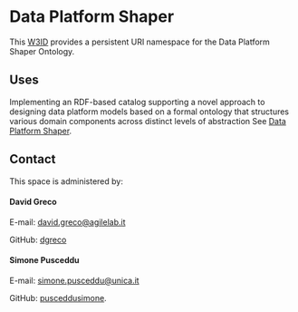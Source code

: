 # Data Platform Shaper
This [W3ID](https://w3id.org) provides a persistent URI namespace for the Data Platform Shaper Ontology.

## Uses
Implementing an RDF-based catalog supporting a novel approach to designing data platform models based on a formal ontology that structures various domain components across distinct levels of abstraction 
See [Data Platform Shaper](https://github.com/agile-lab-dev/data-platform-shaper/tree/main?tab=readme-ov-file#data-platform-shaper-an-rdf-based-specialized-catalog-system-for-defining-and-managing-data-platform-assets).

## Contact
This space is administered by:  
#### David Greco
E-mail: david.greco@agilelab.it

GitHub: [dgreco](https://github.com/dgreco)


#### Simone Pusceddu
E-mail: simone.pusceddu@unica.it

GitHub: [pusceddusimone](https://github.com/pusceddusimone).
